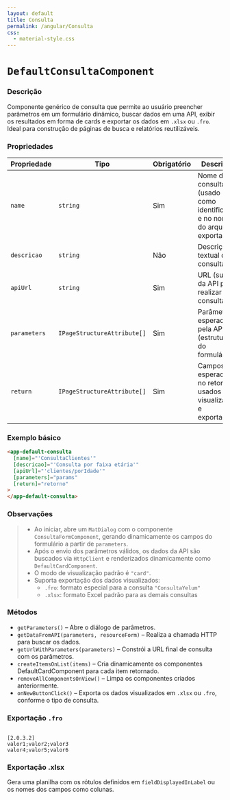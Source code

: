 ```yaml
---
layout: default
title: Consulta
permalink: /angular/Consulta
css:
  - material-style.css
---
```


# `DefaultConsultaComponent`

### Descrição

Componente genérico de consulta que permite ao usuário preencher parâmetros em um formulário dinâmico, buscar dados em uma API, exibir os resultados em forma de cards e exportar os dados em `.xlsx` ou `.fro`. Ideal para construção de páginas de busca e relatórios reutilizáveis.

### Propriedades

| Propriedade  | Tipo                        | Obrigatório | Descrição                                                                   | Exemplo                                               |
| ------------ | --------------------------- | ----------- | --------------------------------------------------------------------------- | ----------------------------------------------------- |
| `name`       | `string`                    | Sim         | Nome da consulta (usado como identificador e no nome do arquivo exportado). | `"ConsultaYelum"`                                     |
| `descricao`  | `string`                    | Não         | Descrição textual da consulta.                                              | `"Consulta de clientes por faixa etária"`             |
| `apiUrl`     | `string`                    | Sim         | URL (sufixo) da API para realizar a consulta.                               | `"clientes/porIdade"`                                 |
| `parameters` | `IPageStructureAttribute[]` | Sim         | Parâmetros esperados pela API (estrutura do formulário).                    | `[ { name: 'idadeMin', type: 'number' } ]`            |
| `return`     | `IPageStructureAttribute[]` | Sim         | Campos esperados no retorno, usados na visualização e exportação.           | `[ { name: 'nome', fieldDisplayedInLabel: 'Nome' } ]` |

### Exemplo básico

```html
<app-default-consulta
  [name]="'ConsultaClientes'"
  [descricao]="'Consulta por faixa etária'"
  [apiUrl]="'clientes/porIdade'"
  [parameters]="params"
  [return]="retorno"
>
</app-default-consulta>
```

### Observações

> - Ao iniciar, abre um `MatDialog` com o componente `ConsultaFormComponent`, gerando dinamicamente os campos do formulário a partir de `parameters`.
> - Após o envio dos parâmetros válidos, os dados da API são buscados via `HttpClient` e renderizados dinamicamente como `DefaultCardComponent`.
> - O modo de visualização padrão é `"card"`.
> - Suporta exportação dos dados visualizados:
>   - `.fro`: formato especial para a consulta `"ConsultaYelum"`
>   - `.xlsx`: formato Excel padrão para as demais consultas

### Métodos

- `getParameters()` – Abre o diálogo de parâmetros.
- `getDataFromAPI(parameters, resourceForm)` – Realiza a chamada HTTP para buscar os dados.
- `getUrlWithParameters(parameters)` – Constrói a URL final de consulta com os parâmetros.
- `createItemsOnList(items)` – Cria dinamicamente os componentes DefaultCardComponent para cada item retornado.
- `removeAllComponentsOnView()` – Limpa os componentes criados anteriormente.
- `onNewButtonClick()` – Exporta os dados visualizados em `.xlsx` ou `.fro`, conforme o tipo de consulta.

### Exportação `.fro`

```plaintext

[2.0.3.2]
valor1;valor2;valor3
valor4;valor5;valor6
```

### Exportação .xlsx

Gera uma planilha com os rótulos definidos em `fieldDisplayedInLabel` ou os nomes dos campos como colunas.
